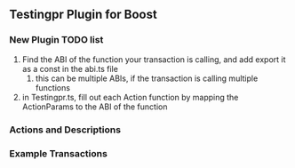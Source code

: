## Testingpr Plugin for Boost

### New Plugin TODO list

1.  Find the ABI of the function your transaction is calling, and add export it as a const in the abi.ts file
    1.  this can be multiple ABIs, if the transaction is calling multiple functions
2.  in Testingpr.ts, fill out each Action function by mapping the ActionParams to the ABI of the function



### Actions and Descriptions



### Example Transactions